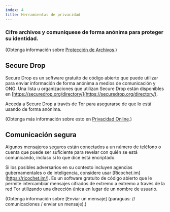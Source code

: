 ```yaml
---
index: 4
title: Herramientas de privacidad
---
```

### Cifre archivos y comuníquese de forma anónima para proteger su identidad.

(Obtenga información sobre [Protección de Archivos](umbrella://information/protecting-files).)

## Secure Drop

Secure Drop es un software gratuito de código abierto que puede utilizar para enviar información de forma anónima a medios de comunicación y ONG. Una lista u organizaciones que utilizan Secure Drop están disponibles en [https://securedrop.org/directory/](https://securedrop.org/directory/).

Acceda a Secure Drop a través de Tor para asegurarse de que lo está usando de forma anónima.

(Obtenga más información sobre esto en [Privacidad Online](umbrella://communications/online-privacy/advanced).)

## Comunicación segura

Algunos mensajeros seguros están conectados a un número de teléfono o cuenta que puede ser suficiente para revelar con quién se está comunicando, incluso si lo que dice está encriptado.

Si los posibles adversarios en su contexto incluyen agencias gubernamentales o de inteligencia, considere usar [Ricochet.im] (https://ricochet.im/). Es un software gratuito de código abierto que le permite intercambiar mensajes cifrados de extremo a extremo a través de la red Tor utilizando una dirección única en lugar de un nombre de usuario.

(Obtenga información sobre [Enviar un mensaje] (paraguas: // comunicaciones / enviar un mensaje).)